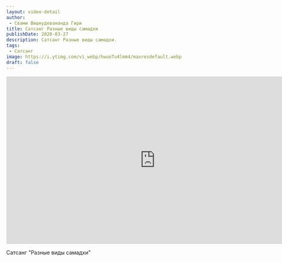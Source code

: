 ```yaml
---
layout: video-detail
author:
 - Свами Вишнудевананда Гири
title: Сатсанг Разные виды самадхи
publishDate: 2020-03-27
description: Сатсанг Разные виды самадхи. 
tags: 
 - Сатсанг
image: https://i.ytimg.com/vi_webp/hwuoTu4lmm4/maxresdefault.webp
draft: false
---
```


<iframe width="790" height="444" src="https://www.youtube.com/embed/hwuoTu4lmm4" frameborder="0" allowfullscreen=""></iframe> 

  Сатсанг "Разные виды самадхи"

  

 
